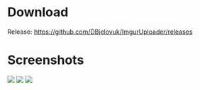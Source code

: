 # Download
Release: https://github.com/DBjelovuk/ImgurUploader/releases
# Screenshots
![](http://i.imgur.com/Aipi1vV.png)
![](http://i.imgur.com/y8GjaBV.png)
![](http://i.imgur.com/T6Jkb1c.png)
